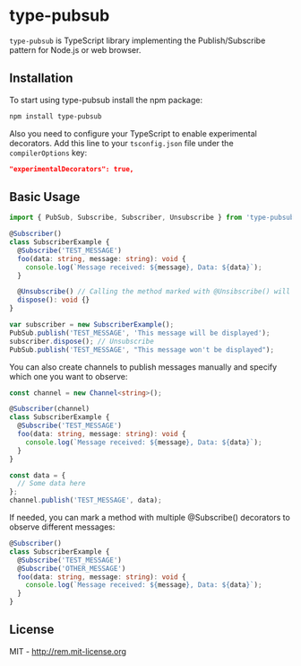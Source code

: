 # type-pubsub

`type-pubsub` is TypeScript library implementing the Publish/Subscribe pattern for Node.js or web browser.

## Installation

To start using type-pubsub install the npm package:

```bash
npm install type-pubsub
```

Also you need to configure your TypeScript to enable experimental decorators. Add this line to your `tsconfig.json` file under the `compilerOptions` key:

```json
"experimentalDecorators": true,
```

## Basic Usage

```ts
import { PubSub, Subscribe, Subscriber, Unsubscribe } from 'type-pubsub';

@Subscriber()
class SubscriberExample {
  @Subscribe('TEST_MESSAGE')
  foo(data: string, message: string): void {
    console.log(`Message received: ${message}, Data: ${data}`);
  }

  @Unsubscribe() // Calling the method marked with @Unsibscribe() will unregister all the subscriptions
  dispose(): void {}
}

var subscriber = new SubscriberExample();
PubSub.publish('TEST_MESSAGE', 'This message will be displayed');
subscriber.dispose(); // Unsubscribe
PubSub.publish('TEST_MESSAGE', "This message won't be displayed");
```

You can also create channels to publish messages manually and specify which one you want to observe:

```ts
const channel = new Channel<string>();

@Subscriber(channel)
class SubscriberExample {
  @Subscribe('TEST_MESSAGE')
  foo(data: string, message: string): void {
    console.log(`Message received: ${message}, Data: ${data}`);
  }
}

const data = {
  // Some data here
};
channel.publish('TEST_MESSAGE', data);
```

If needed, you can mark a method with multiple @Subscribe() decorators to observe different messages:

```ts
@Subscriber()
class SubscriberExample {
  @Subscribe('TEST_MESSAGE')
  @Subscribe('OTHER_MESSAGE')
  foo(data: string, message: string): void {
    console.log(`Message received: ${message}, Data: ${data}`);
  }
}
```

## License

MIT - http://rem.mit-license.org
